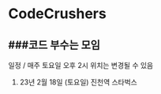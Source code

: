 # CodeCrushers
###코드 부수는 모임
-------
일정 / 매주 토요일 오후 2시 위치는 변경될 수 있음

1. 23년 2월 18일 (토요일) 진천역 스타벅스 
 
